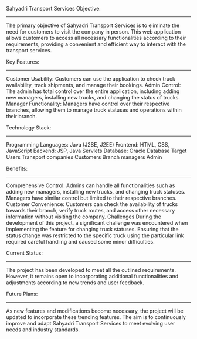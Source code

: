 Sahyadri Transport Services
Objective:
___________
The primary objective of Sahyadri Transport Services is to eliminate the need for customers to visit the company in person. This web application allows customers to access all necessary functionalities according to their requirements, providing a convenient and efficient way to interact with the transport services.

Key Features:
________________
Customer Usability: Customers can use the application to check truck availability, track shipments, and manage their bookings.
Admin Control: The admin has total control over the entire application, including adding new managers, installing new trucks, and changing the status of trucks.
Manager Functionality: Managers have control over their respective branches, allowing them to manage truck statuses and operations within their branch.

Technology Stack:
_____________________
Programming Languages: Java (J2SE, J2EE)
Frontend: HTML, CSS, JavaScript
Backend: JSP, Java Servlets
Database: Oracle Database
Target Users
Transport companies
Customers
Branch managers
Admin

Benefits:
__________
Comprehensive Control: Admins can handle all functionalities such as adding new managers, installing new trucks, and changing truck statuses. Managers have similar control but limited to their respective branches.
Customer Convenience: Customers can check the availability of trucks towards their branch, verify truck routes, and access other necessary information without visiting the company.
Challenges
During the development of this project, a significant challenge was encountered when implementing the feature for changing truck statuses. Ensuring that the status change was restricted to the specific truck using the particular link required careful handling and caused some minor difficulties.

Current Status:
_______________
The project has been developed to meet all the outlined requirements. However, it remains open to incorporating additional functionalities and adjustments according to new trends and user feedback.

Future Plans:
_______________
As new features and modifications become necessary, the project will be updated to incorporate these trending features. The aim is to continuously improve and adapt Sahyadri Transport Services to meet evolving user needs and industry standards.






